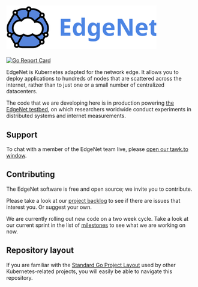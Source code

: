## <img src="/assets/logos/edgenet_logos_2020_05_03/edgenet_logo_2020_05_03_w_text.svg" alt="Welcome to EdgeNet" width="400">

[![Go Report Card](https://goreportcard.com/badge/github.com/EdgeNet-project/edgenet)](https://goreportcard.com/report/github.com/EdgeNet-project/edgenet)

EdgeNet is Kubernetes adapted for the network edge. It allows you to deploy applications to hundreds of nodes
that are scattered across the internet, rather than to just one or a small number of centralized datacenters.

The code that we are developing here is in production powering [the EdgeNet testbed](http://www.edge-net.org/),
on which researchers worldwide conduct experiments in distributed systems and internet measurements.

## Support

To chat with a member of the EdgeNet team live, please [open our tawk.to window](https://tawk.to/edgenet).


## Contributing

The EdgeNet software is free and open source; we invite you to contribute.

Please take a look at our [project backlog](https://github.com/orgs/EdgeNet-project/projects/2) to see if
there are issues that interest you. Or suggest your own.

We are currently rolling out new code on a two week cycle. Take a look at our current sprint in the list of
[milestones](https://github.com/EdgeNet-project/edgenet/milestones) to see what we are working on now.

## Repository layout

If you are familiar with the [Standard Go Project Layout](https://github.com/golang-standards/project-layout) used
by other Kubernetes-related projects, you will easily be able to navigate this repository.
